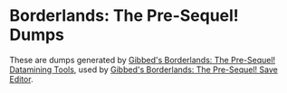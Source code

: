 # Borderlands: The Pre-Sequel! Dumps

These are dumps generated by [Gibbed's Borderlands: The Pre-Sequel! Datamining Tools](https://github.com/gibbed/Gibbed.BorderlandsOz.Datamining), used by [Gibbed's Borderlands: The Pre-Sequel! Save Editor](https://github.com/gibbed/Gibbed.BorderlandsOz).
